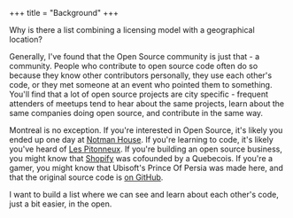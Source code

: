 +++
title = "Background"
+++

Why is there a list combining a licensing model with a geographical location?

Generally, I've found that the Open Source community is just that - a community. People who contribute to open source code often do so
because they know other contributors personally, they use each other's code, or they met someone at an event who pointed them to something.
You'll find that a lot of open source projects are city specific - frequent attenders of meetups tend to hear about the same projects, learn
about the same companies doing open source, and contribute in the same way.

Montreal is no exception. If you're interested in Open Source, it's likely you ended up one day at [Notman House](https://github.com/maison-notman-house). If you're learning to code, it's likely you've heard of [Les Pitonneux](https://github.com/pitonneux).
If you're building an open source business, you might know that [Shopify](https://github.com/shopify) was cofounded by a Quebecois. If you're
a gamer, you might know that Ubisoft's Prince Of Persia was made here, and that the original source code is [on GitHub](https://github.com/jmechner/Prince-of-Persia-Apple-II).

I want to build a list where we can see and learn about each other's code, just a bit easier, in the open.
